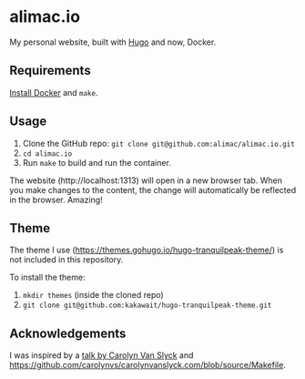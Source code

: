 # alimac.io

My personal website, built with [Hugo](https://gohugo.io/) and now, Docker.

## Requirements

[Install Docker](https://docs.docker.com/install/) and `make`.

## Usage

1. Clone the GitHub repo: `git clone git@github.com:alimac/alimac.io.git`
1. `cd alimac.io`
1. Run `make` to build and run the container.

The website (http://localhost:1313) will open in a new browser tab. When you make changes to the content, the change will automatically be reflected in the browser. Amazing!

## Theme

The theme I use (https://themes.gohugo.io/hugo-tranquilpeak-theme/) is not included in this repository.

To install the theme:

1. `mkdir themes` (inside the cloned repo)
1. `git clone git@github.com:kakawait/hugo-tranquilpeak-theme.git`

## Acknowledgements

I was inspired by a [talk by Carolyn Van Slyck](http://carolynvanslyck.com/talk/docker/go/#/) and https://github.com/carolynvs/carolynvanslyck.com/blob/source/Makefile.
